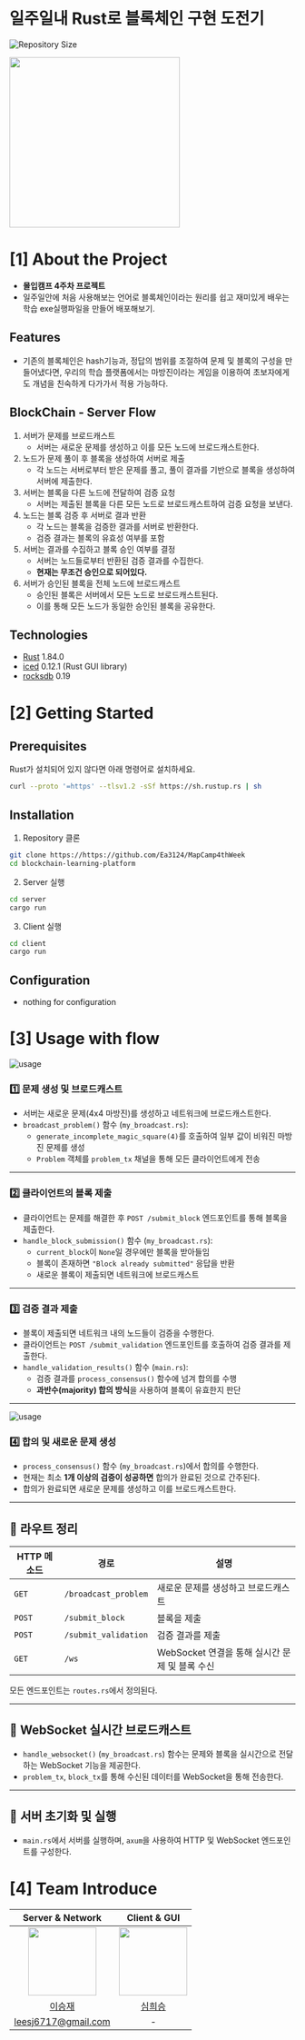# 일주일내 Rust로 블록체인 구현 도전기

<!--배지-->
![Repository Size][repository-size-shield]

<!--프로젝트 대문 이미지-->
<img src="readme_images/rust_logo.png" width="300">




# [1] About the Project

- **몰입캠프 4주차 프로젝트**
- 일주일안에 처음 사용해보는 언어로 블록체인이라는 원리를 쉽고 재미있게 배우는 학습 exe실행파일을 만들어 배포해보기.

## Features
- 기존의 블록체인은 hash기능과, 정답의 범위를 조절하여 문제 및 블록의 구성을 만들어냈다면, 우리의 학습 플랫폼에서는 마방진이라는 게임을 이용하여 초보자에게도 개념을 친숙하게 다가가서 적용 가능하다.

## BlockChain - Server Flow
1. 서버가 문제를 브로드캐스트
    * 서버는 새로운 문제를 생성하고 이를 모든 노드에 브로드캐스트한다.
2. 노드가 문제 풀이 후 블록을 생성하여 서버로 제출
    * 각 노드는 서버로부터 받은 문제를 풀고, 풀이 결과를 기반으로 블록을 생성하여 서버에 제출한다.
3. 서버는 블록을 다른 노드에 전달하여 검증 요청
    * 서버는 제출된 블록을 다른 모든 노드로 브로드캐스트하여 검증 요청을 보낸다.
4. 노드는 블록 검증 후 서버로 결과 반환
    * 각 노드는 블록을 검증한 결과를 서버로 반환한다.
    * 검증 결과는 블록의 유효성 여부를 포함
5. 서버는 결과를 수집하고 블록 승인 여부를 결정
    * 서버는 노드들로부터 반환된 검증 결과를 수집한다.
    * **현재는 무조건 승인으로 되어있다.**
6. 서버가 승인된 블록을 전체 노드에 브로드캐스트
    * 승인된 블록은 서버에서 모든 노드로 브로드캐스트된다.
    * 이를 통해 모든 노드가 동일한 승인된 블록을 공유한다.

## Technologies

- [Rust](https://www.rust-lang.org/) 1.84.0
- [iced](https://iced.rs/) 0.12.1 (Rust GUI library)
- [rocksdb](https://rocksdb.org/) 0.19



# [2] Getting Started


## Prerequisites
Rust가 설치되어 있지 않다면 아래 명령어로 설치하세요.

```sh
curl --proto '=https' --tlsv1.2 -sSf https://sh.rustup.rs | sh
```

## Installation

1. Repository 클론
```bash
git clone https://https://github.com/Ea3124/MapCamp4thWeek
cd blockchain-learning-platform
```

2. Server 실행
```bash
cd server
cargo run
```

3. Client 실행
```bash
cd client
cargo run
```

## Configuration

- nothing for configuration


# [3] Usage with flow


![usage](readme_images/4_1.gif)

### 1️⃣ 문제 생성 및 브로드캐스트

- 서버는 새로운 문제(4x4 마방진)를 생성하고 네트워크에 브로드캐스트한다.
- `broadcast_problem()` 함수 (`my_broadcast.rs`):
  - `generate_incomplete_magic_square(4)`를 호출하여 일부 값이 비워진 마방진 문제를 생성
  - `Problem` 객체를 `problem_tx` 채널을 통해 모든 클라이언트에게 전송

---

### 2️⃣ 클라이언트의 블록 제출

- 클라이언트는 문제를 해결한 후 `POST /submit_block` 엔드포인트를 통해 블록을 제출한다.
- `handle_block_submission()` 함수 (`my_broadcast.rs`):
  - `current_block`이 `None`일 경우에만 블록을 받아들임
  - 블록이 존재하면 `"Block already submitted"` 응답을 반환
  - 새로운 블록이 제출되면 네트워크에 브로드캐스트

---

### 3️⃣ 검증 결과 제출

- 블록이 제출되면 네트워크 내의 노드들이 검증을 수행한다.
- 클라이언트는 `POST /submit_validation` 엔드포인트를 호출하여 검증 결과를 제출한다.
- `handle_validation_results()` 함수 (`main.rs`):
  - 검증 결과를 `process_consensus()` 함수에 넘겨 합의를 수행
  - **과반수(majority) 합의 방식**을 사용하여 블록이 유효한지 판단

---

![usage](readme_images/4_2.gif)

### 4️⃣ 합의 및 새로운 문제 생성

- `process_consensus()` 함수 (`my_broadcast.rs`)에서 합의를 수행한다.
- 현재는 최소 **1개 이상의 검증이 성공하면** 합의가 완료된 것으로 간주된다.
- 합의가 완료되면 새로운 문제를 생성하고 이를 브로드캐스트한다.

---

## 📌 라우트 정리

| HTTP 메소드 | 경로 | 설명 |
|------------|------|------|
| `GET` | `/broadcast_problem` | 새로운 문제를 생성하고 브로드캐스트 |
| `POST` | `/submit_block` | 블록을 제출 |
| `POST` | `/submit_validation` | 검증 결과를 제출 |
| `GET` | `/ws` | WebSocket 연결을 통해 실시간 문제 및 블록 수신 |

모든 엔드포인트는 `routes.rs`에서 정의된다.


---

## 📌 WebSocket 실시간 브로드캐스트

- `handle_websocket()` (`my_broadcast.rs`) 함수는 문제와 블록을 실시간으로 전달하는 WebSocket 기능을 제공한다.
- `problem_tx`, `block_tx`를 통해 수신된 데이터를 WebSocket을 통해 전송한다.

---

## 📌 서버 초기화 및 실행

- `main.rs`에서 서버를 실행하며, `axum`을 사용하여 HTTP 및 WebSocket 엔드포인트를 구성한다.

# [4] Team Introduce

|Server & Network|Client & GUI|
|:---:|:---:|
| <img src="https://github.com/Ea3124.png" width="120"> | <img src="https://github.com/simmath2004.png" width="120"> |
|[이승재](https://github.com/Ea3124)|[심희승](https://github.com/simmath2004)|
|leesj6717@gmail.com| - |

 
<!--Url for Badges-->
[license-shield]: https://img.shields.io/github/license/dev-ujin/readme-template?labelColor=D8D8D8&color=04B4AE
[repository-size-shield]: https://img.shields.io/github/repo-size/dev-ujin/readme-template?labelColor=D8D8D8&color=BE81F7
[issue-closed-shield]: https://img.shields.io/github/issues-closed/dev-ujin/readme-template?labelColor=D8D8D8&color=FE9A2E

<!--Url for Buttons-->
[readme-eng-shield]: https://img.shields.io/badge/-readme%20in%20english-2E2E2E?style=for-the-badge
[view-demo-shield]: https://img.shields.io/badge/-%F0%9F%98%8E%20view%20demo-F3F781?style=for-the-badge
[view-demo-url]: https://dev-ujin.github.io
[report-bug-shield]: https://img.shields.io/badge/-%F0%9F%90%9E%20report%20bug-F5A9A9?style=for-the-badge
[report-bug-url]: https://github.com/dev-ujin/readme-template/issues
[request-feature-shield]: https://img.shields.io/badge/-%E2%9C%A8%20request%20feature-A9D0F5?style=for-the-badge
[request-feature-url]: https://github.com/dev-ujin/readme-template/issues

<!--URLS-->
[license-url]: LICENSE.md
[contribution-url]: CONTRIBUTION.md
[readme-eng-url]: ../README.md



